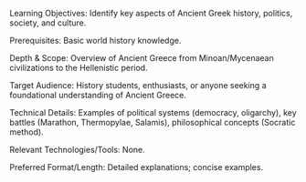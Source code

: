 Learning Objectives: Identify key aspects of Ancient Greek history, politics, society, and culture.

Prerequisites: Basic world history knowledge.

Depth & Scope: Overview of Ancient Greece from Minoan/Mycenaean civilizations to the Hellenistic period.

Target Audience: History students, enthusiasts, or anyone seeking a foundational understanding of Ancient Greece.

Technical Details: Examples of political systems (democracy, oligarchy), key battles (Marathon, Thermopylae, Salamis), philosophical concepts (Socratic method).

Relevant Technologies/Tools: None.

Preferred Format/Length: Detailed explanations; concise examples.
